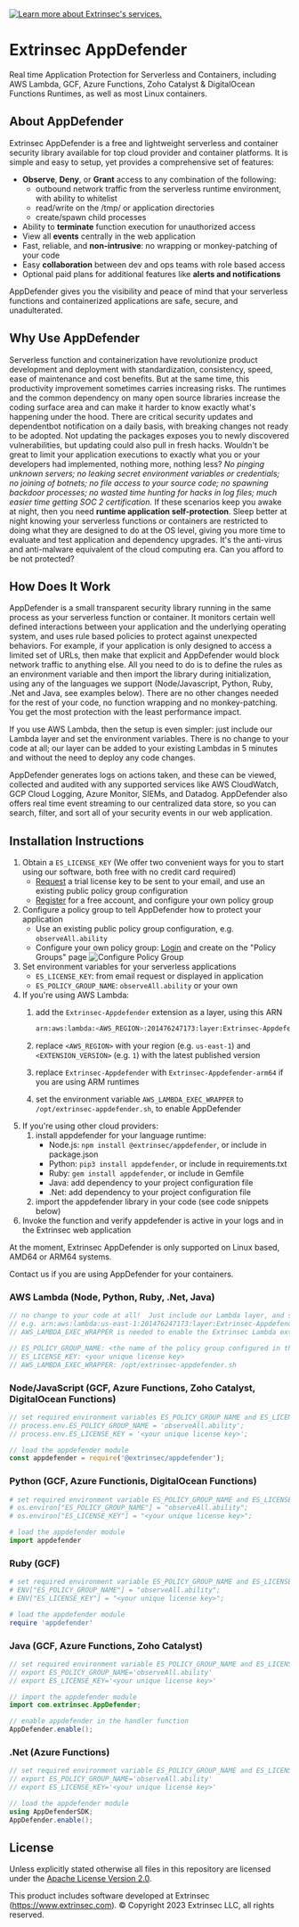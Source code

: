 <a href="https://www.extrinsec.com">
  <picture>
    <source media="(prefers-color-scheme: dark)" srcset="https://cdn.extrinsec.com/images/logos/logo-exsec-dark.png#gh-dark-mod-only">
    <source media="(prefers-color-scheme: light)" srcset="https://cdn.extrinsec.com/images/logos/logo-exsec-light.png#gh-light-mode-only">
    <img alt="Learn more about Extrinsec's services."/>
  </picture>
</a>

# Extrinsec AppDefender

Real time Application Protection for Serverless and Containers, including AWS Lambda,  GCF, Azure Functions, Zoho Catalyst &amp; DigitalOcean Functions Runtimes, as well as most Linux containers.

## About AppDefender

Extrinsec AppDefender is a free and lightweight serverless and container security library available for top cloud provider and container platforms.  It is simple and easy to setup, yet provides a comprehensive set of features:

- **Observe**, **Deny**, or **Grant** access to any combination of the following:
  - outbound network traffic from the serverless runtime environment, with ability to whitelist
  - read/write on the /tmp/ or application directories
  - create/spawn child processes
- Ability to **terminate** function execution for unauthorized access
- View all **events** centrally in the web application
- Fast, reliable, and **non-intrusive**: no wrapping or monkey-patching of your code
- Easy **collaboration** between dev and ops teams with role based access
- Optional paid plans for additional features like **alerts and notifications**

AppDefender gives you the visibility and peace of mind that your serverless functions and containerized applications are safe, secure, and unadulterated.

## Why Use AppDefender

Serverless function and containerization have revolutionize product development and deployment with standardization, consistency, speed, ease of maintenance and cost benefits.  But at the same time, this productivity improvement sometimes carries increasing risks.  The runtimes and the common dependency on many open source libraries increase the coding surface area and can make it harder to know exactly what's happening under the hood.  There are critical security updates and dependentbot notification on a daily basis, with breaking changes not ready to be adopted.  Not updating the packages exposes you to newly discovered vulnerabilities, but updating could also pull in fresh hacks. Wouldn't be great to limit your application executions to exactly what you or your developers had implemented, nothing more, nothing less?  _No pinging unknown servers; no leaking secret environment variables or credentials; no joining of botnets; no file access to your source code; no spawning backdoor processes; no wasted time hunting for hacks in log files; much easier time getting SOC 2 certification._  If these scenarios keep you awake at night, then you need **runtime application self-protection**.  Sleep better at night knowing your serverless functions or containers are restricted to doing what they are designed to do at the OS level, giving you more time to evaluate and test application and dependency upgrades.  It's the anti-virus and anti-malware equivalent of the cloud computing era.  Can you afford to be not protected?

## How Does It Work

AppDefender is a small transparent security library running in the same process as your serverless function or container.  It monitors certain well defined interactions between your application and the underlying operating system, and uses rule based policies to protect against unexpected behaviors.  For example, if your application is only designed to access a limited set of URLs, then make that explicit and AppDefender would block network traffic to anything else.  All you need to do is to define the rules as an environment variable and then import the library during initialization, using any of the languages we support (Node/Javascript, Python, Ruby, .Net and Java, see examples below).  There are no other changes needed for the rest of your code, no function wrapping and no monkey-patching.  You get the most protection with the least performance impact.

If you use AWS Lambda, then the setup is even simpler: just include our Lambda layer and set the environment variables.  There is no change to your code at all; our layer can be added to your existing Lambdas in 5 minutes and without the need to deploy any code changes.

AppDefender generates logs on actions taken, and these can be viewed, collected and audited with any supported services like AWS CloudWatch, GCP Cloud Logging, Azure Monitor, SIEMs, and Datadog.  AppDefender also offers real time event streaming to our centralized data store, so you can search, filter, and sort all of your security events in our web application.

## Installation Instructions

1. Obtain a `ES_LICENSE_KEY` (We offer two convenient ways for you to start using our software, both free with no credit card required)
    - [Request](https://www.extrinsec.com/try) a trial license key to be sent to your email, and use an existing public policy group configuration
    - [Register](https://www.extrinsec.com/signup) for a free account, and configure your own policy group
2. Configure a policy group to tell AppDefender how to protect your application
    - Use an existing public policy group configuration, e.g. `observeAll.ability`
    - Configure your own policy group: [Login](https://www.extrinsec.com/login) and create on the "Policy Groups" page
    ![Configure Policy Group](policy_group_new.png)
3. Set environment variables for your serverless applications
    - `ES_LICENSE_KEY`: from email request or displayed in application
    - `ES_POLICY_GROUP_NAME`: `observeAll.ability` or your own
4. If you're using AWS Lambda:
   1. add the ```Extrinsec-Appdefender``` extension as a layer, using this ARN

      ```bash
      arn:aws:lambda:<AWS_REGION>:201476247173:layer:Extrinsec-Appdefender:<EXTENSION_VERSION> (replace region and version, e.g. arn:aws:lambda:us-east-1:201476247173:layer:Extrinsec-Appdefender:1)
      ```

   2. replace `<AWS_REGION>` with your region (e.g. `us-east-1`) and `<EXTENSION_VERSION>` (e.g. `1`) with the latest published version
   3. replace `Extrinsec-Appdefender` with `Extrinsec-Appdefender-arm64` if you are using ARM runtimes
   4. set the environment variable `AWS_LAMBDA_EXEC_WRAPPER` to `/opt/extrinsec-appdefender.sh`, to enable AppDefender
5. If you're using other cloud providers:
   1. install appdefender for your language runtime:
      - Node.js: `npm install @extrinsec/appdefender`, or include in package.json
      - Python: `pip3 install appdefender`, or include in requirements.txt
      - Ruby: `gem install appdefender`, or include in Gemfile
      - Java: add dependency to your project configuration file
      - .Net: add dependency to your project configuration file
   2. import the appdefender library in your code (see code snippets below)
6. Invoke the function and verify appdefender is active in your logs and in the Extrinsec web application

At the moment, Extrinsec AppDefender is only supported on Linux based, AMD64 or ARM64 systems.

Contact us if you are using AppDefender for your containers.

### AWS Lambda (Node, Python, Ruby, .Net, Java)

```javascript
// no change to your code at all!  Just include our Lambda layer, and set required environment variables
// e.g. arn:aws:lambda:us-east-1:201476247173:layer:Extrinsec-Appdefender:1
// AWS_LAMBDA_EXEC_WRAPPER is needed to enable the Extrinsec Lambda extension

// ES_POLICY_GROUP_NAME: <the name of the policy group configured in the Extrinsec Web Application>
// ES_LICENSE_KEY: <your unique license key>
// AWS_LAMBDA_EXEC_WRAPPER: /opt/extrinsec-appdefender.sh
```

### Node/JavaScript (GCF, Azure Functions, Zoho Catalyst, DigitalOcean Functions)

```javascript
// set required environment variables ES_POLICY_GROUP_NAME and ES_LICENSE_KEY, e.g.
// process.env.ES_POLICY_GROUP_NAME = 'observeAll.ability';
// process.env.ES_LICENSE_KEY = '<your unique license key>';

// load the appdefender module
const appdefender = require('@extrinsec/appdefender');
```

### Python (GCF, Azure Functionis, DigitalOcean Functions)

```python
# set required environment variable ES_POLICY_GROUP_NAME and ES_LICENSE_KEY, e.g.
# os.environ["ES_POLICY_GROUP_NAME"] = "observeAll.ability";
# os.environ["ES_LICENSE_KEY"] = "<your unique license key>";

# load the appdefender module
import appdefender
```

### Ruby (GCF)

```ruby
# set required environment variable ES_POLICY_GROUP_NAME and ES_LICENSE_KEY, e.g.
# ENV["ES_POLICY_GROUP_NAME"] = "observeAll.ability";
# ENV["ES_LICENSE_KEY"] = "<your unique license key>";

# load the appdefender module
require 'appdefender'
```

### Java (GCF, Azure Functions, Zoho Catalyst)

```java
// set required environment variable ES_POLICY_GROUP_NAME and ES_LICENSE_KEY, e.g.
// export ES_POLICY_GROUP_NAME='observeAll.ability'
// export ES_LICENSE_KEY='<your unique license key>'

// import the appdefender module
import com.extrinsec.AppDefender;

// enable appdefender in the handler function
AppDefender.enable();
```

### .Net (Azure Functions)

```csharp
// set required environment variable ES_POLICY_GROUP_NAME and ES_LICENSE_KEY, e.g.
// export ES_POLICY_GROUP_NAME='observeAll.ability'
// export ES_LICENSE_KEY='<your unique license key>'

// load the appdefender module
using AppDefenderSDK;
AppDefender.enable();
```

## License

Unless explicitly stated otherwise all files in this repository are licensed under the [Apache License Version 2.0](LICENSE.txt).

This product includes software developed at Extrinsec (<https://www.extrinsec.com>).  © Copyright 2023 Extrinsec LLC, all rights reserved.
